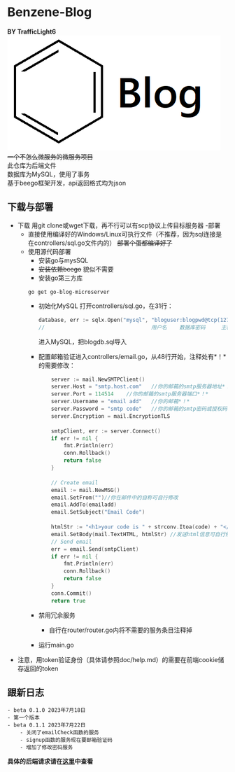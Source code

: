 # Benzene-Blog
__BY TrafficLight6__  
![LOGO](./doc_img/logo.png)  
~~一个不怎么微服务的微服务项目~~  
此仓库为后端文件  
数据库为MySQL，使用了事务  
基于beego框架开发，api返回格式均为json
## 下载与部署
- 下载
    用git clone或wget下载，再不行可以有scp协议上传目标服务器
-部署
    - 直接使用编译好的Windows/Linux可执行文件（不推荐，因为sql连接是在controllers/sql.go文件内的）
        ~~部署个蛋都编译好了~~
    - 使用源代码部署
        - 安装go与mysSQL
        - ~~安装依赖beego~~ 貌似不需要
        - 安装go第三方库
        ```
        go get go-blog-microserver
        ```
        - 初始化MySQL
            打开controllers/sql.go，在31行：
            ```go
            database, err := sqlx.Open("mysql", "bloguser:blogpwd@tcp(127.0.0.1:3306)/blogdb")
            //                                  用户名    数据库密码     主机及其端口    数据库名称
            ```
            进入MySQL，把blogdb.sql导入
        - 配置邮箱验证进入controllers/email.go，从48行开始，注释处有*！*的需要修改：
            ```go
                server := mail.NewSMTPClient()
                server.Host = "smtp.host.com"   //你的邮箱的smtp服务器地址*！*
                server.Port = 114514    //你的邮箱的smtp服务器端口*！*
                server.Username = "email add"   //你的邮箱*！*
                server.Password = "smtp code"   //你的邮箱的smtp密码或授权码*！*
                server.Encryption = mail.EncryptionTLS

                smtpClient, err := server.Connect()
                if err != nil {
                    fmt.Println(err)
                    conn.Rollback()
                    return false
                }

                // Create email
                email := mail.NewMSG()
                email.SetFrom("")//你在邮件中的自称可自行修改
                email.AddTo(emailadd)
                email.SetSubject("Email Code")

                htmlStr := "<h1>your code is " + strconv.Itoa(code) + "</h1>"//邮箱信息可自行修改
                email.SetBody(mail.TextHTML, htmlStr) //发送html信息可自行修改
                // Send email
                err = email.Send(smtpClient)
                if err != nil {
                    fmt.Println(err)
                    conn.Rollback()
                    return false
                }
                conn.Commit()
                return true
            ```

        - 禁用冗余服务
            - 自行在router/router.go内将不需要的服务条目注释掉
        - 运行main.go
- 注意，用token验证身份（具体请参照doc/help.md）的需要在前端cookie储存返回的token

## 跟新日志
    - beta 0.1.0 2023年7月18日
    - 第一个版本 
    - beta 0.1.1 2023年7月22日
        - 关闭了emailCheck函数的服务
        - signup函数的服务现在要邮箱验证码
        - 增加了修改密码服务

__具体的后端请求请在[这里](doc/help.md)中查看__